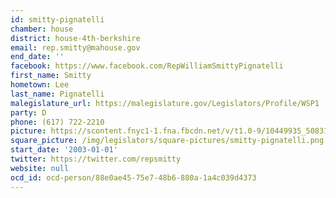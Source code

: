 ```yaml
---
id: smitty-pignatelli
chamber: house
district: house-4th-berkshire
email: rep.smitty@mahouse.gov
end_date: ''
facebook: https://www.facebook.com/RepWilliamSmittyPignatelli
first_name: Smitty
hometown: Lee
last_name: Pignatelli
malegislature_url: https://malegislature.gov/Legislators/Profile/WSP1
party: D
phone: (617) 722-2210
picture: https://scontent.fnyc1-1.fna.fbcdn.net/v/t1.0-9/10449935_508312809301820_7221408503930644176_n.jpg?_nc_cat=102&_nc_ht=scontent.fnyc1-1.fna&oh=690719ef3d9182c231b9d26ee4250894&oe=5C91E3DB
square_picture: /img/legislators/square-pictures/smitty-pignatelli.png
start_date: '2003-01-01'
twitter: https://twitter.com/repsmitty
website: null
ocd_id: ocd-person/88e0ae45-75e7-48b6-880a-1a4c039d4373
---
```

